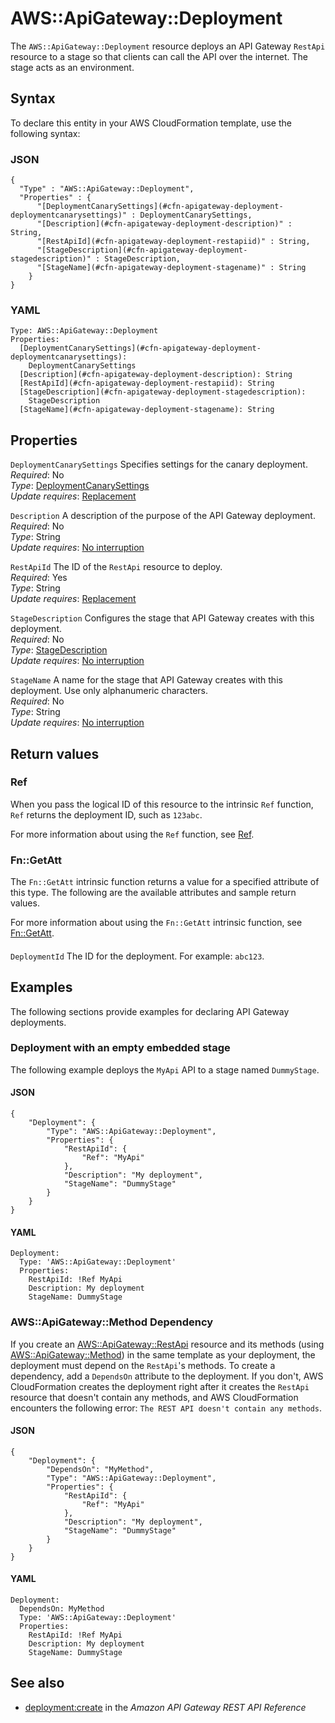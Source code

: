 # AWS::ApiGateway::Deployment<a name="aws-resource-apigateway-deployment"></a>

The `AWS::ApiGateway::Deployment` resource deploys an API Gateway `RestApi` resource to a stage so that clients can call the API over the internet\. The stage acts as an environment\.

## Syntax<a name="aws-resource-apigateway-deployment-syntax"></a>

To declare this entity in your AWS CloudFormation template, use the following syntax:

### JSON<a name="aws-resource-apigateway-deployment-syntax.json"></a>

```
{
  "Type" : "AWS::ApiGateway::Deployment",
  "Properties" : {
      "[DeploymentCanarySettings](#cfn-apigateway-deployment-deploymentcanarysettings)" : DeploymentCanarySettings,
      "[Description](#cfn-apigateway-deployment-description)" : String,
      "[RestApiId](#cfn-apigateway-deployment-restapiid)" : String,
      "[StageDescription](#cfn-apigateway-deployment-stagedescription)" : StageDescription,
      "[StageName](#cfn-apigateway-deployment-stagename)" : String
    }
}
```

### YAML<a name="aws-resource-apigateway-deployment-syntax.yaml"></a>

```
Type: AWS::ApiGateway::Deployment
Properties: 
  [DeploymentCanarySettings](#cfn-apigateway-deployment-deploymentcanarysettings): 
    DeploymentCanarySettings
  [Description](#cfn-apigateway-deployment-description): String
  [RestApiId](#cfn-apigateway-deployment-restapiid): String
  [StageDescription](#cfn-apigateway-deployment-stagedescription): 
    StageDescription
  [StageName](#cfn-apigateway-deployment-stagename): String
```

## Properties<a name="aws-resource-apigateway-deployment-properties"></a>

`DeploymentCanarySettings`  <a name="cfn-apigateway-deployment-deploymentcanarysettings"></a>
Specifies settings for the canary deployment\.  
*Required*: No  
*Type*: [DeploymentCanarySettings](aws-properties-apigateway-deployment-deploymentcanarysettings.md)  
*Update requires*: [Replacement](https://docs.aws.amazon.com/AWSCloudFormation/latest/UserGuide/using-cfn-updating-stacks-update-behaviors.html#update-replacement)

`Description`  <a name="cfn-apigateway-deployment-description"></a>
A description of the purpose of the API Gateway deployment\.  
*Required*: No  
*Type*: String  
*Update requires*: [No interruption](https://docs.aws.amazon.com/AWSCloudFormation/latest/UserGuide/using-cfn-updating-stacks-update-behaviors.html#update-no-interrupt)

`RestApiId`  <a name="cfn-apigateway-deployment-restapiid"></a>
The ID of the `RestApi` resource to deploy\.  
*Required*: Yes  
*Type*: String  
*Update requires*: [Replacement](https://docs.aws.amazon.com/AWSCloudFormation/latest/UserGuide/using-cfn-updating-stacks-update-behaviors.html#update-replacement)

`StageDescription`  <a name="cfn-apigateway-deployment-stagedescription"></a>
Configures the stage that API Gateway creates with this deployment\.  
*Required*: No  
*Type*: [StageDescription](aws-properties-apigateway-deployment-stagedescription.md)  
*Update requires*: [No interruption](https://docs.aws.amazon.com/AWSCloudFormation/latest/UserGuide/using-cfn-updating-stacks-update-behaviors.html#update-no-interrupt)

`StageName`  <a name="cfn-apigateway-deployment-stagename"></a>
A name for the stage that API Gateway creates with this deployment\. Use only alphanumeric characters\.  
*Required*: No  
*Type*: String  
*Update requires*: [No interruption](https://docs.aws.amazon.com/AWSCloudFormation/latest/UserGuide/using-cfn-updating-stacks-update-behaviors.html#update-no-interrupt)

## Return values<a name="aws-resource-apigateway-deployment-return-values"></a>

### Ref<a name="aws-resource-apigateway-deployment-return-values-ref"></a>

When you pass the logical ID of this resource to the intrinsic `Ref` function, `Ref` returns the deployment ID, such as `123abc`\.

For more information about using the `Ref` function, see [Ref](https://docs.aws.amazon.com/AWSCloudFormation/latest/UserGuide/intrinsic-function-reference-ref.html)\.

### Fn::GetAtt<a name="aws-resource-apigateway-deployment-return-values-fn--getatt"></a>

The `Fn::GetAtt` intrinsic function returns a value for a specified attribute of this type\. The following are the available attributes and sample return values\.

For more information about using the `Fn::GetAtt` intrinsic function, see [Fn::GetAtt](https://docs.aws.amazon.com/AWSCloudFormation/latest/UserGuide/intrinsic-function-reference-getatt.html)\.

#### <a name="aws-resource-apigateway-deployment-return-values-fn--getatt-fn--getatt"></a>

`DeploymentId`  <a name="DeploymentId-fn::getatt"></a>
The ID for the deployment\. For example: `abc123`\.

## Examples<a name="aws-resource-apigateway-deployment--examples"></a>

The following sections provide examples for declaring API Gateway deployments\.

### Deployment with an empty embedded stage<a name="aws-resource-apigateway-deployment--examples--Deployment_with_an_empty_embedded_stage"></a>

The following example deploys the `MyApi` API to a stage named `DummyStage`\.

#### JSON<a name="aws-resource-apigateway-deployment--examples--Deployment_with_an_empty_embedded_stage--json"></a>

```
{
    "Deployment": {
        "Type": "AWS::ApiGateway::Deployment",
        "Properties": {
            "RestApiId": {
                "Ref": "MyApi"
            },
            "Description": "My deployment",
            "StageName": "DummyStage"
        }
    }
}
```

#### YAML<a name="aws-resource-apigateway-deployment--examples--Deployment_with_an_empty_embedded_stage--yaml"></a>

```
Deployment:
  Type: 'AWS::ApiGateway::Deployment'
  Properties:
    RestApiId: !Ref MyApi
    Description: My deployment
    StageName: DummyStage
```

### AWS::ApiGateway::Method Dependency<a name="aws-resource-apigateway-deployment--examples--AWS::ApiGateway::Method_Dependency"></a>

If you create an [AWS::ApiGateway::RestApi](https://docs.aws.amazon.com/AWSCloudFormation/latest/UserGuide/aws-resource-apigateway-restapi.html) resource and its methods \(using [AWS::ApiGateway::Method](https://docs.aws.amazon.com/AWSCloudFormation/latest/UserGuide/aws-resource-apigateway-method.html)\) in the same template as your deployment, the deployment must depend on the `RestApi`'s methods\. To create a dependency, add a `DependsOn` attribute to the deployment\. If you don't, AWS CloudFormation creates the deployment right after it creates the `RestApi` resource that doesn't contain any methods, and AWS CloudFormation encounters the following error: `The REST API doesn't contain any methods`\.

#### JSON<a name="aws-resource-apigateway-deployment--examples--AWS::ApiGateway::Method_Dependency--json"></a>

```
{
    "Deployment": {
        "DependsOn": "MyMethod",
        "Type": "AWS::ApiGateway::Deployment",
        "Properties": {
            "RestApiId": {
                "Ref": "MyApi"
            },
            "Description": "My deployment",
            "StageName": "DummyStage"
        }
    }
}
```

#### YAML<a name="aws-resource-apigateway-deployment--examples--AWS::ApiGateway::Method_Dependency--yaml"></a>

```
Deployment:
  DependsOn: MyMethod
  Type: 'AWS::ApiGateway::Deployment'
  Properties:
    RestApiId: !Ref MyApi
    Description: My deployment
    StageName: DummyStage
```

## See also<a name="aws-resource-apigateway-deployment--seealso"></a>
+ [deployment:create](https://docs.aws.amazon.com/apigateway/api-reference/link-relation/deployment-create/) in the *Amazon API Gateway REST API Reference*

